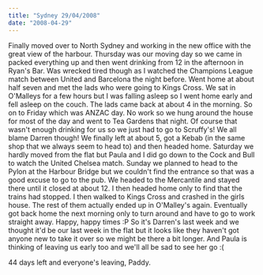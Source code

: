 ```yaml
---
title: "Sydney 29/04/2008"
date: "2008-04-29"
---
```

Finally moved over to North Sydney and working in the new office with the great view of the harbour. Thursday was our moving day so we came in packed everything up and then went drinking from 12 in the afternoon in Ryan's Bar. Was wrecked tired though as I watched the Champions League match between United and Barcelona the night before. Went home at about half seven and met the lads who were going to Kings Cross. We sat in O'Malleys for a few hours but I was falling asleep so I went home early and fell asleep on the couch. The lads came back at about 4 in the morning. So on to Friday which was ANZAC day. No work so we hung around the house for most of the day and went to Tea Gardens that night. Of course that wasn't enough drinking for us so we just had to go to Scruffy's! We all blame Darren though! We finally left at about 5, got a Kebab (in the same shop that we always seem to head to) and then headed home. Saturday we hardly moved from the flat but Paula and I did go down to the Cock and Bull to watch the United Chelsea match. Sunday we planned to head to the Pylon at the Harbour Bridge but we couldn't find the entrance so that was a good excuse to go to the pub. We headed to the Mercantile and stayed there until it closed at about 12. I then headed home only to find that the trains had stopped. I then walked to Kings Cross and crashed in the girls house. The rest of them actually ended up in O'Malley's again. Eventually got back home the next morning only to turn around and have to go to work straight away. Happy, happy times :P So it's Darren's last week and we thought it'd be our last week in the flat but it looks like they haven't got anyone new to take it over so we might be there a bit longer. And Paula is thinking of leaving us early too and we'll all be sad to see her go :(

44 days left and everyone's leaving,
Paddy.